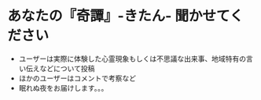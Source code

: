 # あなたの『奇譚』-きたん- 聞かせてください
* ユーザーは実際に体験した心霊現象もしくは不思議な出来事、地域特有の言い伝えなどについて投稿
* ほかのユーザーはコメントで考察など
* 眠れぬ夜をお届けします。。。
